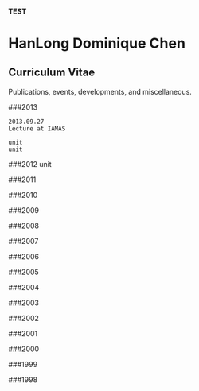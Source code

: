 #### TEST
# HanLong Dominique Chen

## Curriculum Vitae

Publications, events, developments, and miscellaneous.

###2013

	2013.09.27
	Lecture at IAMAS
	
	unit
	unit



###2012
	unit

###2011

###2010

###2009

###2008

###2007

###2006

###2005

###2004

###2003

###2002

###2001

###2000

###1999

###1998
